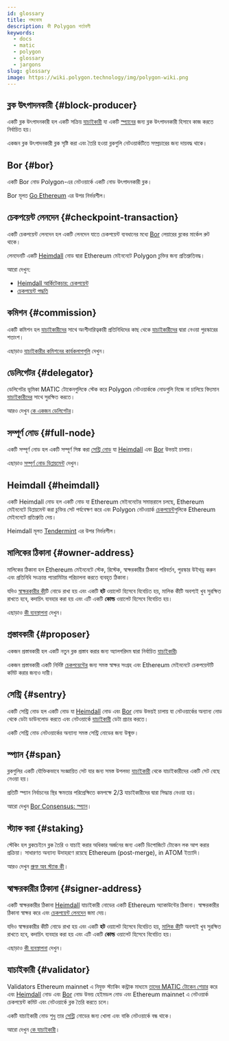 ```yaml
---
id: glossary
title: শব্দকোষ
description: কী Polygon শর্তাবলী
keywords:
  - docs
  - matic
  - polygon
  - glossary
  - jargons
slug: glossary
image: https://wiki.polygon.technology/img/polygon-wiki.png
---
```


## ব্লক উৎপাদনকারী {#block-producer}

একটি ব্লক উৎপাদনকারী হল একটি সক্রিয় [যাচাইকারী](#validator) যা একটি [স্প্যানের](#span) জন্য ব্লক উৎপাদনকারী হিসাবে কাজ করতে নির্বাচিত হয়।

একজন ব্লক উৎপাদনকারী ব্লক সৃষ্টি করা এবং তৈরি হওয়া ব্লকগুলি নেটওয়ার্কটিতে সম্প্রচারের জন্য দায়বদ্ধ থাকে।

## Bor {#bor}

একটি Bor নোড Polygon-এর নেটওয়ার্কে একটি নোড উৎপাদনকারী ব্লক।

Bor মূলত [Go Ethereum](https://geth.ethereum.org/) এর উপর নির্ভরশীল।

## চেকপয়েন্ট লেনদেন {#checkpoint-transaction}

একটি চেকপয়েন্ট লেনদেন হল একটি লেনদেন যাতে চেকপয়েন্ট ব্যবধানের মধ্যে [Bor](#bor) লেয়ারের ব্লকের মার্কেল রুট থাকে।

লেনদেনটি একটি [Heimdall](#heimdall) নোড দ্বারা Ethereum মেইননেটে Polygon চুক্তির জন্য প্রতিশ্রুতিবদ্ধ।

আরো দেখুন:

* [Heimdall আর্কিটেকচার: চেকপয়েন্ট](/docs/pos/heimdall/checkpoint)
* [চেকপয়েন্ট পদ্ধতি](/docs/maintain/validator/core-components/checkpoint-mechanism)

## কমিশন {#commission}

একটি কমিশন হল [যাচাইকারীদের](#delegator) সাথে অংশীদারিত্বকারী প্রতিনিধিদের কাছ থেকে [যাচাইকারীদের](#validator) দ্বারা নেওয়া পুরস্কারের শতাংশ।

এছাড়াও [যাচাইকারীর কমিশনের কার্যকলাপগুলি](/docs/maintain/validate/validator-commission-operations) দেখুন।

## ডেলিগেটর {#delegator}

ডেলিগেটর ভূমিকা MATIC টোকেনগুলিকে স্টেক করে Polygon নেটওয়ার্ককে নোডগুলি নিজে না চালিয়ে বিদ্যমান [যাচাইকারীদের](#validator) সাথে সুরক্ষিত করতে।

আরও দেখুন [কে একজন ডেলিগেটর](/docs/maintain/polygon-basics/who-is-delegator)।

## সম্পূর্ণ নোড {#full-node}

একটি সম্পূর্ণ নোড হল একটি সম্পূর্ণ সিঙ্ক করা [সেন্ট্রি নোড](#sentry) যা [Heimdall](#heimdall) এবং [Bor](#bor) উভয়ই চালায়।

এছাড়াও [সম্পূর্ণ নোড ডিপ্লয়মেন্ট](/docs/develop/network-details/full-node-deployment) দেখুন।

## Heimdall {#heimdall}

একটি Heimdall নোড হল একটি নোড যা Ethereum মেইননেটের সমান্তরালে চলছে, Ethereum মেইননেটে ডিপ্লয়মেন্ট করা চুক্তির সেট পর্যবেক্ষণ করে এবং Polygon নেটওয়ার্ক [চেকপয়েন্ট](#checkpoint-transaction)গুলিকে Ethereum মেইননেটে প্রতিশ্রুতি দেয়।

Heimdall মূলত [Tendermint](https://tendermint.com/) এর উপর নির্ভরশীল।

## মালিকের ঠিকানা {#owner-address}

মালিকের ঠিকানা হল Ethereum মেইননেটে স্টেক, রিস্টেক, স্বাক্ষরকারীর ঠিকানা পরিবর্তন, পুরস্কার উইথড্র করুন এবং প্রতিনিধি সংক্রান্ত প্যারামিটার পরিচালনা করতে ব্যবহৃত ঠিকানা।

যদিও [স্বাক্ষরকারীর কী](#signer-address)টি নোডে রাখা হয় এবং একটি **হট** ওয়ালেট হিসেবে বিবেচিত হয়, মালিক কীটি অবশ্যই খুব সুরক্ষিত রাখতে হবে, কদাচিৎ ব্যবহার করা হয় এবং এটি একটি **কোল্ড** ওয়ালেট হিসেবে বিবেচিত হয়।

এছাড়াও [কী ব্যবস্থাপনা](validator/core-components/key-management.md) দেখুন।

## প্রস্তাবকারী {#proposer}

একজন প্রস্তাবকারী হল একটি নতুন ব্লক প্রস্তাব করার জন্য অ্যালগরিদম দ্বারা নির্বাচিত [যাচাইকারী](#validator)৷

একজন প্রস্তাবকারী একটি নির্দিষ্ট [চেকপয়েন্টের](#checkpoint-transaction) জন্য সমস্ত স্বাক্ষর সংগ্রহ এবং Ethereum মেইননেটে চেকপয়েন্টটি কমিট করার জন্যও দায়ী।

## সেন্ট্রি {#sentry}

একটি সেন্ট্রি নোড হল একটি নোড যা [Heimdall](#heimdall) নোড এবং [Bor](#bor) নোড উভয়ই চালায় যা নেটওয়ার্কের অন্যান্য নোড থেকে ডেটা ডাউনলোড করতে এবং নেটওয়ার্কে [যাচাইকারী](#validator) ডেটা প্রচার করতে।

একটি সেন্ট্রি নোড নেটওয়ার্কের অন্যান্য সমস্ত সেন্ট্রি নোডের জন্য উন্মুক্ত।

## স্প্যান {#span}

ব্লকগুলির একটি যৌক্তিকভাবে সংজ্ঞায়িত সেট যার জন্য সমস্ত উপলভ্য [যাচাইকারী](#validator) থেকে যাচাইকারীদের একটি সেট বেছে নেওয়া হয়।

প্রতিটি স্প্যান নির্বাচনের স্থির ক্ষমতার পরিপ্রেক্ষিতে কমপক্ষে 2/3 যাচাইকারীদের দ্বারা সিদ্ধান্ত নেওয়া হয়।

আরো দেখুন [Bor Consensus: স্প্যান](/docs/pos/bor/consensus.md#span)।

## স্ট্যাক করা {#staking}

স্টেকিং হল ব্লকচেইনে ব্লক তৈরি ও যাচাই করার অধিকার অর্জনের জন্য একটি ডিপোজিটে টোকেন লক আপ করার প্রক্রিয়া। সাধারণত  অন্যান্য উদাহরণে রয়েছে Ethereum (post-merge), in ATOM ইত্যাদি।

আরও দেখুন [প্রুফ অব স্ট্যাক কী](polygon-basics/what-is-proof-of-stake.md)।

## স্বাক্ষরকারীর ঠিকানা {#signer-address}

একটি স্বাক্ষরকারীর ঠিকানা [Heimdall](#heimdall) যাচাইকারী নোডের একটি Ethereum অ্যাকাউন্টের ঠিকানা। স্বাক্ষরকারীর ঠিকানা স্বাক্ষর করে এবং [চেকপয়েন্ট লেনদেন](#checkpoint-transaction) জমা দেয়।

যদিও স্বাক্ষরকারীর কীটি নোডে রাখা হয় এবং একটি **হট** ওয়ালেট হিসেবে বিবেচিত হয়, [মালিক কী](#owner-address)টি অবশ্যই খুব সুরক্ষিত রাখতে হবে, কদাচিৎ ব্যবহার করা হয় এবং এটি একটি **কোল্ড** ওয়ালেট হিসেবে বিবেচিত হয়।

এছাড়াও [কী ব্যবস্থাপনা](validator/core-components/key-management.md) দেখুন।

## যাচাইকারী {#validator}

Validators Ethereum mainnet এ নিযুক্ত স্ট্যাকিং কন্ট্রাক মাধ্যমে [তাদের MATIC টোকেন শেয়ার](/docs/maintain/validate/validator-staking-operations) করে এবং [Heimdall](#heimdall) নোড এবং [Bor](#bor) নোড উভয় হেইমডল নোড এবং Ethereum mainnet এ নেটওয়ার্ক চেকপয়েন্ট কমিট এবং নেটওয়ার্কে ব্লক তৈরি করতে চলে।

একটি যাচাইকারী নোড শুধু তার [সেন্ট্রি](#sentry) নোডের জন্য খোলা এবং বাকি নেটওয়ার্কে বন্ধ থাকে।

আরো দেখুন [কে যাচাইকারী](polygon-basics/who-is-validator.md)।
